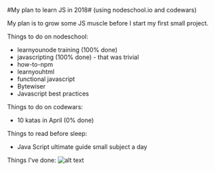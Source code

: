 #My plan to learn JS in 2018#
(using nodeschool.io and codewars)

My plan is to grow some JS muscle before I start my first small project.

Things to do on nodeschool:
- learnyounode training (100% done)
- javascripting (100% done) - that was trivial
- how-to-npm
- learnyouhtml
- functional javascript
- Bytewiser
- Javascript best practices


Things to do on codewars:
- 10 katas in April (0% done)

Things to read before sleep:
- Java Script ultimate guide small subject a day


Things I've done:
![alt text](https://github.com/ertogrul/JSway/1.JPEG)